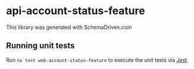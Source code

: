 
# api-account-status-feature

This library was generated with SchemaDriven.com

## Running unit tests

Run `nx test web-account-status-feature` to execute the unit tests via [Jest](https://jestjs.io).


